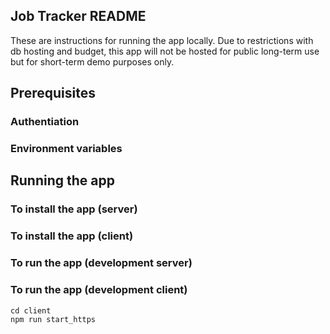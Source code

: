 ## Job Tracker README

These are instructions for running the app locally. Due to restrictions with db hosting and budget, this app will not be hosted for public long-term use but for short-term demo purposes only.

## Prerequisites

### Authentiation

### Environment variables

## Running the app

### To install the app (server)

### To install the app (client)

### To run the app (development server)

### To run the app (development client)

```
cd client
npm run start_https
```
